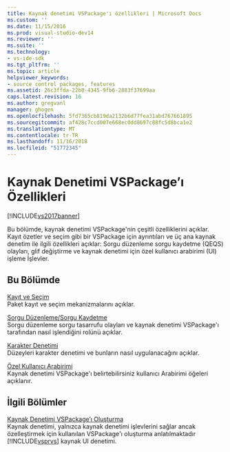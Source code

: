 ```yaml
---
title: Kaynak denetimi VSPackage'ı özellikleri | Microsoft Docs
ms.custom: ''
ms.date: 11/15/2016
ms.prod: visual-studio-dev14
ms.reviewer: ''
ms.suite: ''
ms.technology:
- vs-ide-sdk
ms.tgt_pltfrm: ''
ms.topic: article
helpviewer_keywords:
- source control packages, features
ms.assetid: 26c3ffda-22b8-4345-9fb6-2883f37699aa
caps.latest.revision: 16
ms.author: gregvanl
manager: ghogen
ms.openlocfilehash: 5fd7365cb819da2132b6d77fea31abd767661895
ms.sourcegitcommit: af428c7ccd007e668ec0dd8697c88fc5d8bca1e2
ms.translationtype: MT
ms.contentlocale: tr-TR
ms.lasthandoff: 11/16/2018
ms.locfileid: "51772345"
---
```

# <a name="source-control-vspackage-features"></a>Kaynak Denetimi VSPackage’ı Özellikleri
[!INCLUDE[vs2017banner](../../includes/vs2017banner.md)]

Bu bölümde, kaynak denetimi VSPackage'nin çeşitli özelliklerini açıklar. Kayıt özetler ve seçim gibi bir VSPackage için ayrıntıları ve üç ana kaynak denetim ile ilgili özellikleri açıklar: Sorgu düzenleme sorgu kaydetme (QEQS) olayları, glif değiştirme ve kaynak denetimi için özel kullanıcı arabirimi (UI) işleme İşlevler.  
  
## <a name="in-this-section"></a>Bu Bölümde  
 [Kayıt ve Seçim](../../extensibility/internals/registration-and-selection-source-control-vspackage.md)  
 Paket kayıt ve seçim mekanizmalarını açıklar.  
  
 [Sorgu Düzenleme/Sorgu Kaydetme](../../extensibility/internals/query-edit-query-save-source-control-vspackage.md)  
 Sorgu düzenleme sorgu tasarrufu olayları ve kaynak denetimi VSPackage'ı tarafından nasıl işlendiğini rolünü açıklar.  
  
 [Karakter Denetimi](../../extensibility/internals/glyph-control-source-control-vspackage.md)  
 Düzeyleri karakter denetimi ve bunların nasıl uygulanacağını açıklar.  
  
 [Özel Kullanıcı Arabirimi](../../extensibility/internals/custom-user-interface-source-control-vspackage.md)  
 Kaynak denetimi VSPackage'ı belirtebilirsiniz kullanıcı Arabirimi öğeleri açıklanır.  
  
## <a name="related-sections"></a>İlgili Bölümler  
 [Kaynak Denetimi VSPackage’ı Oluşturma](../../extensibility/internals/creating-a-source-control-vspackage.md)  
 Kaynak denetimi, yalnızca kaynak denetimi işlevlerini sağlar ancak özelleştirmek için kullanılan VSPackage'ı oluşturma anlatılmaktadır [!INCLUDE[vsprvs](../../includes/vsprvs-md.md)] kaynak UI denetimi.

